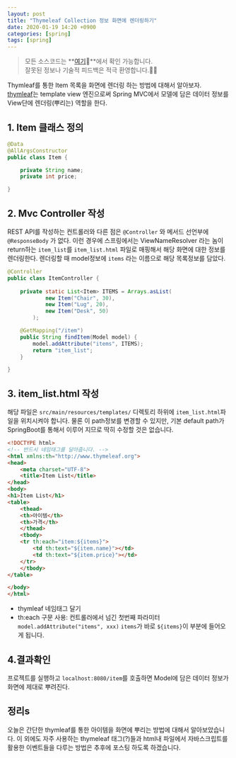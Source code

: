 ```yaml
---
layout: post
title: "Thymeleaf Collection 정보 화면에 렌더링하기"
date: 2020-01-19 14:20 +0900
categories: [spring]
tags: [spring]
---
```


> 모든 소스코드는 **[여기](https://github.com/umanking/blog-code-workspace)🍎**에서 확인 가능합니다.  
> 잘못된 정보나 기술적 피드백은 적극 환영합니다.🙆‍♂️

Thymleaf를 통한 Item 목록을 화면에 렌더링 하는 방법에 대해서 알아보자.  
[thymleaf](https://en.wikipedia.org/wiki/Thymeleaf)는 template view 엔진으로써 Spring MVC에서 모델에 담은 데이터 정보를 View단에 렌더링(뿌리는) 역할을 한다.

## 1. Item 클래스 정의
```java
@Data
@AllArgsConstructor
public class Item {

    private String name;
    private int price;

}
```


## 2. Mvc Controller 작성
REST API를 작성하는 컨트롤러와 다른 점은 `@Controller` 와 메서드 선언부에 `@ResponseBody` 가 없다. 이런 경우에 스프링에서는 ViewNameResolver 라는 놈이 return하는 `item_list`를 `item_list.html` 파일로 매핑해서 해당 화면에 대한 정보를 렌더링한다. 렌더링할 때 model정보에 `items` 라는 이름으로 해당 목록정보를 담았다.
```java
@Controller
public class ItemController {
    
    private static List<Item> ITEMS = Arrays.asList(
            new Item("Chair", 30),
            new Item("Lug", 20),
            new Item("Desk", 50)
        );

    @GetMapping("/item")
    public String findItem(Model model) {
        model.addAttribute("items", ITEMS);
        return "item_list";
    }

}
```


## 3. item_list.html 작성
해당 파일은 `src/main/resources/templates/` 디렉토리 하위에 `item_list.html`파일을 위치시켜야 합니다.
물론 이 path정보를 변경할 수 있지만, 기본 default path가 SpringBoot를 통해서 이루어 지므로 딱히 수정할 것은 없습니다.
```html
<!DOCTYPE html>
<!-- 반드시 네임태그를 달아줍니다. -->
<html xmlns:th="http://www.thymeleaf.org">
<head>
    <meta charset="UTF-8">
    <title>Item List</title>
</head>
<body>
<h1>Item List</h1>
<table>
    <thead>
    <th>아이템</th>
    <th>가격</th>
    </thead>
    <tbody>
    <tr th:each="item:${items}">
        <td th:text="${item.name}"></td>
        <td th:text="${item.price}"></td>
    </tr>
    </tbody>
</table>

</body>
</html>
```


- thymleaf 네임태그 달기
- th:each 구문 사용: 컨트롤러에서 넘긴 첫번째 파라미터 `model.addAttribute("items", xxx)` `items`가 바로 `${items}`이 부분에 들어오게 됩니다. 


## 4.결과확인
프로젝트를 실행하고 `localhost:8080/item`를 호출하면 Model에 담은 데이터 정보가 화면에 제대로 뿌려진다.


## 정리s
오늘은 간단한 thymleaf를 통한 아이템을 화면에 뿌리는 방법에 대해서 알아보았습니다. 이 외에도 자주 사용하는 thymeleaf 태그(?)들과 html내 파일에서 자바스크립트를 활용한 이벤트들을 다루는 방법은 추후에 포스팅 하도록 하겠습니다.
